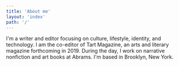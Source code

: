 ```yaml
---
title: 'About me'
layout: 'index'
path: '/'
---
```


I'm a writer and editor focusing on culture, lifestyle, identity, and technology. I am the co-editor of Tart Magazine, an arts and literary magazine forthcoming in 2019. During the day, I work on narrative nonfiction and art books at Abrams. I'm based in Brooklyn, New York.
